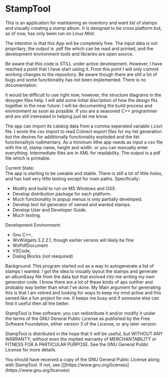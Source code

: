 # StampTool

<p>This is an application for maintaining an inventory and want list of stamps and visually creating a stamp album. It is designed to be cross platform but, as of now, has only been run on Linux Mint.
</p>
<p>The intention is that this App will be completely free. The input data is not propritary, the output is .pdf file  which can be read and printed, and the development environment tools and libraries are open source.

<p>Be aware that this code is STILL under active development. However, I have reached a point that I have start usiing it. From this point I will only commit working changes to the repository. Be aware though there are still a lot of bugs and some functionality has not been implemented. There is no documentation.
<p>
it would be difficult to use right now, however, the structure diagrams in the doxygen files help. I will add some initial discription of how the design fits together in the near future. I will be documenting the build process and environment as soon as possible. If you are a seasoned C++ programmer and are still interested in helping just let me know.

</p>
The app can import its catalog data from a comma seperated variable (.csv) file. I wrote the csv import to read Colnect export files for my list generation but the desires for additionally functionality exploded and the list functionalityis rudimentary. As a minimum itthe app needs as input a csv file with the id, stamp name, height and width. or you can manually enter everything. Intermediate files are in XML for readability. The output is a pdf file which is printable.
</p><p>
Current State:<br>
The app is starting to be useable and stable. There is still a lot of little holes, and has had very little testing except for main paths. Specifically:
<ul>
<li>Modify and build to run on MS Windows and OSX.</li>
<li>Develop distribution package for each platform.</li>
<li>Much functionality in popup menus is only partially developed.</li>
<li>Develop text list generator of owned and wanted stamps.</li>
<li>Develop User and Developer Guide.</li>
<li>Much testing.</li>
</ul>
</p><p>
Development Environment:
<ul>
<li>Gnu C++,</li>
<li>WxWidgets 3.2.2.1, though earlier versios will likely be fine</li>
<li>WxPdfDocument</li>
<li>VSCode,</li>
<li>Dialog Blocks <http://www.dialogblocks.com/> (not reequired)</li>
</ul>
<p>Background: This program started out as a way to autogenerate a list of stamps I wanted. I got the idea to visually layout the stamps and generate an albumEasy file from the data but that evolved into me writing my own generator code.  I know there are a lot of these kinds of aps outther and probably way better than what I've done. My Main argument for generating this is that I am retired and looking for ways to keep my mnd active and this semed like a fun project for me. It keeps me busy and if someone else can find it useful then all the better.
<p>
StampTool is free software: you can redistribute it and/or modify it under the terms of the GNU General Public License as published by the Free Software Foundation,  either version 3 of the License, or any later version.
</p><p>
StampTool is distributed in the hope that it will be useful, but WITHOUT ANY WARRANTY; without even the implied warranty of MERCHANTABILITY or FITNESS FOR A PARTICULAR PURPOSE. See the GNU General Public License for more details.
</p><p>
You should have received a copy of the GNU General Public License along with  StampTool. If not, see [][https://www.gnu.org/licenses](https://www.gnu.org/licenses)
</p>
